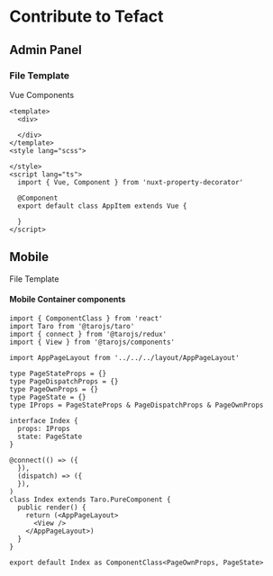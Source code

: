 # Contribute to Tefact


## Admin Panel

### File Template

Vue Components 

```vue
<template>
  <div>

  </div>
</template>
<style lang="scss">

</style>
<script lang="ts">
  import { Vue, Component } from 'nuxt-property-decorator'

  @Component
  export default class AppItem extends Vue {

  }
</script>
```

## Mobile

File Template

#### Mobile Container components

```react
import { ComponentClass } from 'react'
import Taro from '@tarojs/taro'
import { connect } from '@tarojs/redux'
import { View } from '@tarojs/components'

import AppPageLayout from '../../../layout/AppPageLayout'

type PageStateProps = {}
type PageDispatchProps = {}
type PageOwnProps = {}
type PageState = {}
type IProps = PageStateProps & PageDispatchProps & PageOwnProps

interface Index {
  props: IProps
  state: PageState
}

@connect(() => ({
  }),
  (dispatch) => ({
  }),
)
class Index extends Taro.PureComponent {
  public render() {
    return (<AppPageLayout>
      <View />
    </AppPageLayout>)
  }
}

export default Index as ComponentClass<PageOwnProps, PageState>
```
